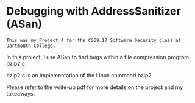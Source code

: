 # Debugging with AddressSanitizer (ASan)
`This was my Project 4 for the CS69.17 Software Security class at Dartmouth College.`

In this project, I use ASan to find bugs within a file compression program bzip2.c.

bzip2.c is an implementation of the Linux command bzip2.

Please refer to the write-up pdf for more details on the project and my takeaways.
